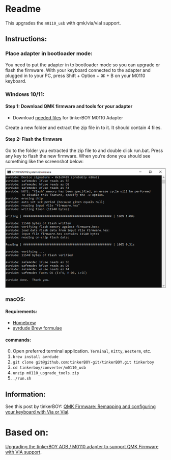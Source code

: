 # Readme

This upgrades the `m0110_usb` with qmk/via/vial support.

## Instructions:

### Place adapter in bootloader mode:

You need to put the adapter in to bootloader mode so you can upgrade or flash
the firmware. With your keyboard connected to the adapter and plugged in to your
PC, press Shift + Option + ⌘ + B on your M0110 keyboard.

### Windows 10/11:

#### Step 1: Download QMK firmware and tools for your adapter

- Download
  [needed files](https://github.com/tinkerBOY-git/tinkerBOY/raw/main/converter/m0110_usb/m0110_upgrade_tools.zip)
  for tinkerBOY M0110 Adapter

Create a new folder and extract the zip file in to it. It should contain 4
files.

#### Step 2: Flash the firmware

Go to the folder you extracted the zip file to and double click run.bat. Press
any key to flash the new firmware. When you’re done you should see something
like the screenshot below:

![](assets/windows-success.png)

### macOS:

#### Requirements:

- [Homebrew](https://brew.sh/)
- [avrdude Brew formulae](https://formulae.brew.sh/formula/avrdude)

#### commands:

0. Open preferred terminal application. `Terminal`, `Kitty`, `Wezterm`, etc.
1. `brew install avrdude`
2. `git clone git@github.com:tinkerBOY-git/tinkerBOY.git tinkerboy`
3. `cd tinkerboy/converter/m0110_usb`
4. `unzip m0110_upgrade_tools.zip`
5. `./run.sh`

## Information:

See this post by tinkerBOY:
[QMK Firmware: Remapping and configuring your keyboard with Via or Vial](https://www.tinkerboy.xyz/qmk-firmware-remapping-and-configuring-your-keyboard-with-via-or-vial/).

# Based on:

[Upgrading the tinkerBOY ADB / M0110 adapter to support QMK Firmware with VIA support](https://www.tinkerboy.xyz/upgrading-the-tinkerboy-adb-m0110-adapter-to-support-qmk-firmware-with-via-support/).
